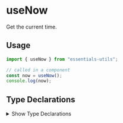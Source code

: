 # useNow

Get the current time.

## Usage

```js
import { useNow } from "essentials-utils";

// called in a component
const now = useNow();
console.log(now);
```

## Type Declarations

<details>
  <summary class="italic cursor-pointer">Show Type Declarations</summary>

```ts
export declare function useNow(): number;
```
</details>